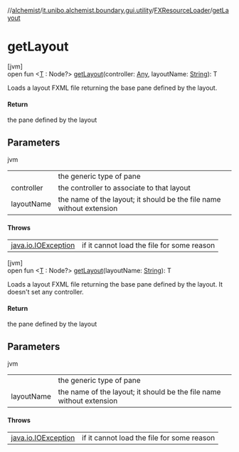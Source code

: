 //[alchemist](../../../index.md)/[it.unibo.alchemist.boundary.gui.utility](../index.md)/[FXResourceLoader](index.md)/[getLayout](get-layout.md)

# getLayout

[jvm]\
open fun <[T](get-layout.md) : Node?> [getLayout](get-layout.md)(controller: [Any](https://kotlinlang.org/api/latest/jvm/stdlib/kotlin/-any/index.html), layoutName: [String](https://docs.oracle.com/javase/8/docs/api/java/lang/String.html)): T

Loads a layout FXML file returning the base pane defined by the layout.

#### Return

the pane defined by the layout

## Parameters

jvm

| | |
|---|---|
| <T> | the generic type of pane |
| controller | the controller to associate to that layout |
| layoutName | the name of the layout; it should be the file name without extension |

#### Throws

| | |
|---|---|
| [java.io.IOException](https://docs.oracle.com/javase/8/docs/api/java/io/IOException.html) | if it cannot load the file for some reason |

[jvm]\
open fun <[T](get-layout.md) : Node?> [getLayout](get-layout.md)(layoutName: [String](https://docs.oracle.com/javase/8/docs/api/java/lang/String.html)): T

Loads a layout FXML file returning the base pane defined by the layout. It doesn't set any controller.

#### Return

the pane defined by the layout

## Parameters

jvm

| | |
|---|---|
| <T> | the generic type of pane |
| layoutName | the name of the layout; it should be the file name without extension |

#### Throws

| | |
|---|---|
| [java.io.IOException](https://docs.oracle.com/javase/8/docs/api/java/io/IOException.html) | if it cannot load the file for some reason |
